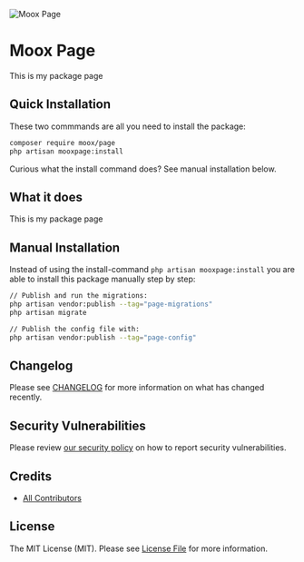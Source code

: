 ![Moox Page](https://github.com/mooxphp/moox/raw/main/_other/art/banner/page.jpg)

# Moox Page

This is my package page

## Quick Installation

These two commmands are all you need to install the package:

```bash
composer require moox/page
php artisan mooxpage:install
```

Curious what the install command does? See manual installation below.

## What it does

<!--whatdoes-->

This is my package page

<!--/whatdoes-->

## Manual Installation

Instead of using the install-command `php artisan mooxpage:install` you are able to install this package manually step by step:

```bash
// Publish and run the migrations:
php artisan vendor:publish --tag="page-migrations"
php artisan migrate

// Publish the config file with:
php artisan vendor:publish --tag="page-config"
```

## Changelog

Please see [CHANGELOG](CHANGELOG.md) for more information on what has changed recently.

## Security Vulnerabilities

Please review [our security policy](https://github.com/mooxphp/moox/security/policy) on how to report security vulnerabilities.

## Credits

-   [All Contributors](../../contributors)

## License

The MIT License (MIT). Please see [License File](LICENSE.md) for more information.
